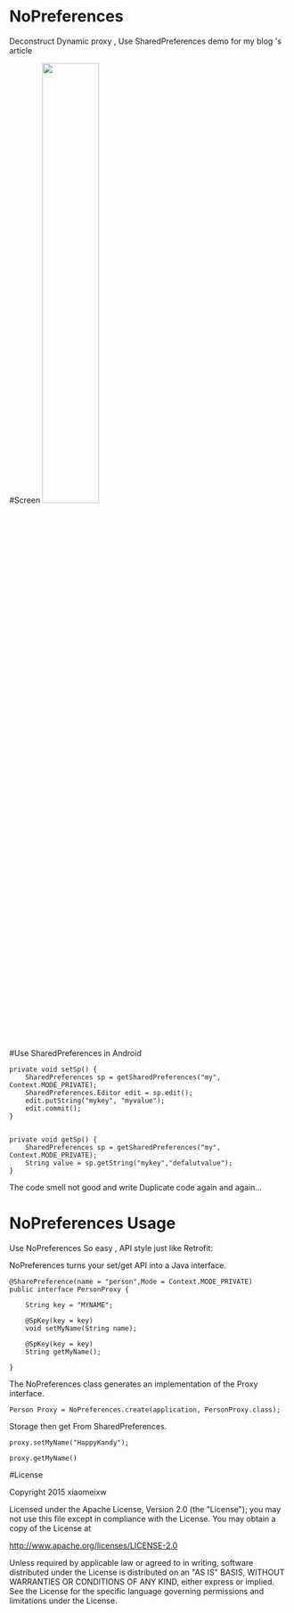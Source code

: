 # NoPreferences
Deconstruct Dynamic proxy , Use SharedPreferences demo for my blog 's article

#Screen
<img src="http://i.imgur.com/ltBY2Ko.png" width="45%">

#Use SharedPreferences in Android

	private void setSp() {
	    SharedPreferences sp = getSharedPreferences("my", Context.MODE_PRIVATE);
	    SharedPreferences.Editor edit = sp.edit();
	    edit.putString("mykey", "myvalue");
	    edit.commit();
	}


	private void getSp() {
		SharedPreferences sp = getSharedPreferences("my", Context.MODE_PRIVATE);
		String value = sp.getString("mykey","defalutvalue");
    }

The code smell not good and write Duplicate code again and again...


# NoPreferences Usage
Use NoPreferences So easy , API style just like Retrofit:

NoPreferences turns your set/get API into a Java interface.

    @SharePreference(name = "person",Mode = Context.MODE_PRIVATE)
    public interface PersonProxy {

        String key = "MYNAME";

        @SpKey(key = key)
        void setMyName(String name);

        @SpKey(key = key)
        String getMyName();

    }


The NoPreferences class generates an implementation of the Proxy interface.

 	Person Proxy = NoPreferences.create(application, PersonProxy.class);

Storage then get From SharedPreferences.

	proxy.setMyName("HappyKandy");

	proxy.getMyName()

#License

Copyright 2015 xiaomeixw

Licensed under the Apache License, Version 2.0 (the "License");
you may not use this file except in compliance with the License.
You may obtain a copy of the License at

   http://www.apache.org/licenses/LICENSE-2.0

Unless required by applicable law or agreed to in writing, software
distributed under the License is distributed on an "AS IS" BASIS,
WITHOUT WARRANTIES OR CONDITIONS OF ANY KIND, either express or implied.
See the License for the specific language governing permissions and
limitations under the License.


